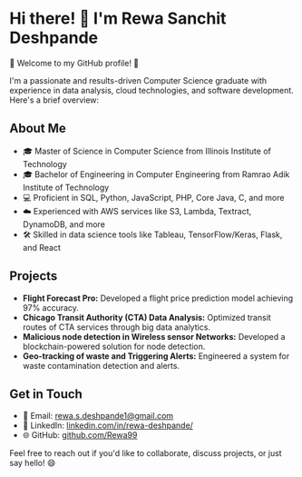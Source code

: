 # Hi there! 👋 I'm Rewa Sanchit Deshpande

🌟 Welcome to my GitHub profile! 🌟

I'm a passionate and results-driven Computer Science graduate with experience in data analysis, cloud technologies, and software development. Here's a brief overview:

## About Me

- 🎓 Master of Science in Computer Science from Illinois Institute of Technology 
- 🎓 Bachelor of Engineering in Computer Engineering from Ramrao Adik Institute of Technology 
- 💻 Proficient in SQL, Python, JavaScript, PHP, Core Java, C, and more
- ☁️ Experienced with AWS services like S3, Lambda, Textract, DynamoDB, and more
- 🛠 Skilled in data science tools like Tableau, TensorFlow/Keras, Flask, and React

## Projects

- **Flight Forecast Pro:** Developed a flight price prediction model achieving 97% accuracy.
- **Chicago Transit Authority (CTA) Data Analysis:** Optimized transit routes of CTA services through big data analytics.
- **Malicious node detection in Wireless sensor Networks:** Developed a blockchain-powered solution for node detection.
- **Geo-tracking of waste and Triggering Alerts:** Engineered a system for waste contamination detection and alerts.

## Get in Touch

- 📧 Email: rewa.s.deshpande1@gmail.com
- 💼 LinkedIn: [linkedin.com/in/rewa-deshpande/](https://www.linkedin.com/in/rewa-deshpande/)
- 🌐 GitHub: [github.com/Rewa99](https://github.com/Rewa99)

Feel free to reach out if you'd like to collaborate, discuss projects, or just say hello! 😄
